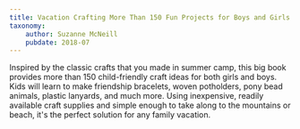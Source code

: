 ```yaml
---
title: Vacation Crafting More Than 150 Fun Projects for Boys and Girls to Make
taxonomy:
	author: Suzanne McNeill
	pubdate: 2018-07
---
```

Inspired by the classic crafts that you made in summer camp, this big book provides more than 150 child-friendly craft ideas for both girls and boys. Kids will learn to make friendship bracelets, woven potholders, pony bead animals, plastic lanyards, and much more. Using inexpensive, readily available craft supplies and simple enough to take along to the mountains or beach, it's the perfect solution for any family vacation.